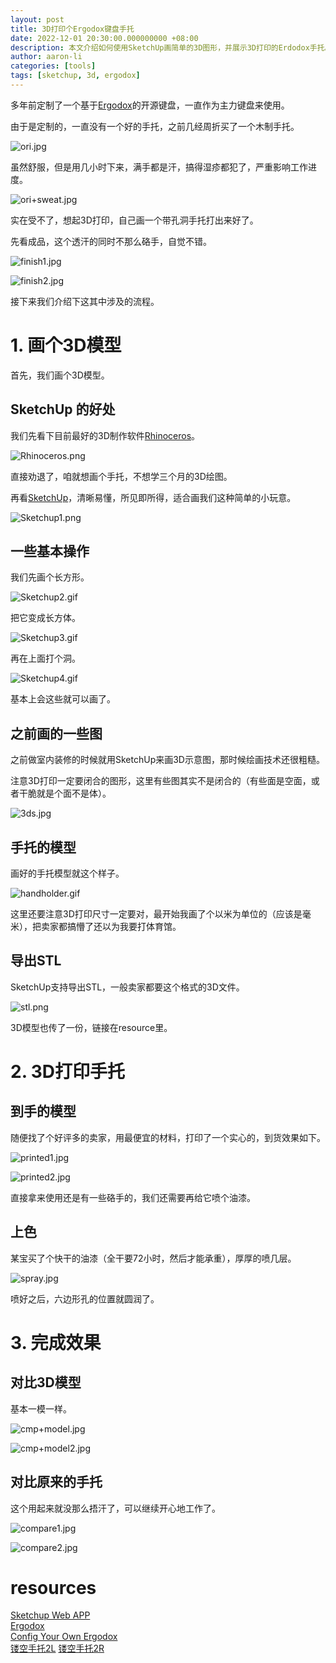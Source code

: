 ```yaml
---
layout: post
title: 3D打印个Ergodox键盘手托
date: 2022-12-01 20:30:00.000000000 +08:00
description: 本文介绍如何使用SketchUp画简单的3D图形，并展示3D打印的Erdodox手托。
author: aaron-li
categories: [tools]
tags: [sketchup, 3d, ergodox]  
---
```


多年前定制了一个基于[Ergodox](https://ergodox-ez.com/)的开源键盘，一直作为主力键盘来使用。  

由于是定制的，一直没有一个好的手托，之前几经周折买了一个木制手托。

![ori.jpg](/assets/img/posts/2022-12-01-3d-print-hand-holder/ori.jpg)

虽然舒服，但是用几小时下来，满手都是汗，搞得湿疹都犯了，严重影响工作进度。

![ori+sweat.jpg](/assets/img/posts/2022-12-01-3d-print-hand-holder/ori+sweat.jpg)

实在受不了，想起3D打印，自己画一个带孔洞手托打出来好了。

先看成品，这个透汗的同时不那么硌手，自觉不错。

![finish1.jpg](/assets/img/posts/2022-12-01-3d-print-hand-holder/finish1.jpg)

![finish2.jpg](/assets/img/posts/2022-12-01-3d-print-hand-holder/finish2.jpg)

接下来我们介绍下这其中涉及的流程。

# 1. 画个3D模型

首先，我们画个3D模型。

## SketchUp 的好处

我们先看下目前最好的3D制作软件[Rhinoceros](https://www.rhino3d.com/)。

![Rhinoceros.png](/assets/img/posts/2022-12-01-3d-print-hand-holder/Rhinoceros.png)

直接劝退了，咱就想画个手托，不想学三个月的3D绘图。

再看[SketchUp](https://app.sketchup.com/app)，清晰易懂，所见即所得，适合画我们这种简单的小玩意。

![Sketchup1.png](/assets/img/posts/2022-12-01-3d-print-hand-holder/Sketchup1.png)


## 一些基本操作

我们先画个长方形。

![Sketchup2.gif](/assets/img/posts/2022-12-01-3d-print-hand-holder/Sketchup2.gif)

把它变成长方体。

![Sketchup3.gif](/assets/img/posts/2022-12-01-3d-print-hand-holder/Sketchup3.gif)

再在上面打个洞。

![Sketchup4.gif](/assets/img/posts/2022-12-01-3d-print-hand-holder/Sketchup4.gif)

基本上会这些就可以画了。


## 之前画的一些图

之前做室内装修的时候就用SketchUp来画3D示意图，那时候绘画技术还很粗糙。

注意3D打印一定要闭合的图形，这里有些图其实不是闭合的（有些面是空面，或者干脆就是个面不是体）。

![3ds.jpg](/assets/img/posts/2022-12-01-3d-print-hand-holder/3ds.jpg)

## 手托的模型

画好的手托模型就这个样子。

![handholder.gif](/assets/img/posts/2022-12-01-3d-print-hand-holder/handholder.gif)

这里还要注意3D打印尺寸一定要对，最开始我画了个以米为单位的（应该是毫米），把卖家都搞懵了还以为我要打体育馆。

## 导出STL

SketchUp支持导出STL，一般卖家都要这个格式的3D文件。

![stl.png](/assets/img/posts/2022-12-01-3d-print-hand-holder/stl.png)

3D模型也传了一份，链接在resource里。

# 2. 3D打印手托

## 到手的模型

随便找了个好评多的卖家，用最便宜的材料，打印了一个实心的，到货效果如下。

![printed1.jpg](/assets/img/posts/2022-12-01-3d-print-hand-holder/printed1.jpg)

![printed2.jpg](/assets/img/posts/2022-12-01-3d-print-hand-holder/printed2.jpg)

直接拿来使用还是有一些硌手的，我们还需要再给它喷个油漆。

## 上色

某宝买了个快干的油漆（全干要72小时，然后才能承重），厚厚的喷几层。

![spray.jpg](/assets/img/posts/2022-12-01-3d-print-hand-holder/spray.jpg)

喷好之后，六边形孔的位置就圆润了。

# 3. 完成效果

## 对比3D模型

基本一模一样。

![cmp+model.jpg](/assets/img/posts/2022-12-01-3d-print-hand-holder/cmp+model.jpg)

![cmp+model2.jpg](/assets/img/posts/2022-12-01-3d-print-hand-holder/cmp+model2.jpg)


## 对比原来的手托

这个用起来就没那么捂汗了，可以继续开心地工作了。

![compare1.jpg](/assets/img/posts/2022-12-01-3d-print-hand-holder/compare1.jpg)

![compare2.jpg](/assets/img/posts/2022-12-01-3d-print-hand-holder/compare2.jpg)

# resources

[Sketchup Web APP](https://app.sketchup.com/app)  
[Ergodox](https://ergodox-ez.com/)  
[Config Your Own Ergodox](https://configure.zsa.io/)  
[镂空手托2L](/assets/img/posts/2022-12-01-3d-print-hand-holder/镂空手托2L.stl) 
[镂空手托2R](/assets/img/posts/2022-12-01-3d-print-hand-holder/镂空手托2R.stl)

